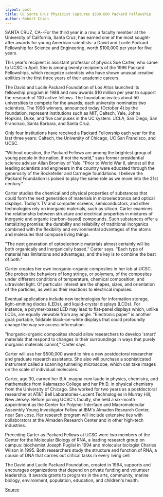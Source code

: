 ```yaml
---
layout: post
title: UC Santa Cruz Physicist Captures $500,000 Packard Fellowship
author: Robert Irion
---
```


SANTA CRUZ, CA--For the third year in a row, a faculty member at the  University of California, Santa Cruz, has earned one of the most sought- after awards for young American scientists: a David and Lucile Packard  Fellowship for Science and Engineering, worth $100,000 per year for five  years.

This year's recipient is assistant professor of physics Sue Carter, who  came to UCSC in April. She is among twenty recipients of the 1996 Packard  Fellowships, which recognize scientists who have shown unusual creative  abilities in the first three years of their academic careers.

The David and Lucile Packard Foundation of Los Altos launched its  fellowship program in 1988 and now awards $10 million per year to support  the research of 100 active fellows. The foundation invites about 50  universities to compete for the awards; each university nominates two  scientists. The 1996 winners, announced today (October 4) by the foundation,  represent institutions such as MIT, Caltech, Yale, Johns Hopkins, Duke, and  five campuses in the UC system: UCLA, San Diego, San Francisco, Santa  Barbara, and Santa Cruz.

Only four institutions have received a Packard Fellowship each year  for the last three years: Caltech, the University of Chicago, UC San  Francisco, and UCSC.

"Without question, the Packard Fellows are among the brightest group  of young people in the nation, if not the world," says former presidential  science adviser Allan Bromley of Yale. "Prior to World War II, almost all the  leading scientists and engineers in the country were educated through the  generosity of the Rockefeller and Carnegie foundations. I believe the Packard  Foundation is poised to play the same role as we move into the 21st  century."

Carter studies the chemical and physical properties of substances that  could form the next generation of materials in microelectronics and optical  displays. Today's TV and computer screens, semiconductors, and other  technologies rely on inorganic materials, such as silicon. Carter examines  the relationship between structure and electrical properties in mixtures of  inorganic and organic (carbon-based) compounds. Such substances offer a  tantalizing promise: the durability and reliability of traditional inorganics  combined with the flexibility and environmental advantages of the atoms  and molecules that compose living things.

"The next generation of optoelectronic materials almost certainly will  be both organically and inorganically based," Carter says. "Each type of  material has limitations and advantages, and the key is to combine the best  of both."

Carter creates her own inorganic-organic composites in her lab at  UCSC. She probes the behaviors of long strings, or polymers, of the  composites under different conditions of temperature, chemical  composition, and ultraviolet light. Of particular interest are the shapes,  sizes, and orientation of the particles, as well as their reactions to  electrical impulses.

Eventual applications include new technologies for information  storage, light-emitting diodes (LEDs), and liquid-crystal displays (LCDs). For  instance, a polymer-based LED may lead to flat-panel displays which, unlike  LCDs, are equally viewable from any angle. "Electronic paper" is another goal:  portable, foldable black-on-white displays that could profoundly change the  way we access information.

"Inorganic-organic composites should allow researchers to develop  'smart' materials that respond to changes in their surroundings in ways that  purely inorganic materials cannot," Carter says.

Carter will use her $500,000 award to hire a new postdoctoral  researcher and graduate research assistants. She also will purchase a  sophisticated instrument called a scanning tunneling microscope, which can  take images on the scale of individual molecules.

Carter, age 30, earned her B.A. magna cum laude in physics, chemistry,  and mathematics from Kalamazoo College and her Ph.D. in physical chemistry  from the University of Chicago. She worked for two years as a postdoctoral  researcher at AT&T Bell Laboratories-Lucent Technologies in Murray Hill,  New Jersey. Before joining UCSC's faculty, she held a six-month appointment  as the Center for Polymer Interface and Macromolecular Assembly Young  Investigator Fellow at IBM's Almaden Research Center, near San Jose. Her  research program will include extensive ties with collaborators at the  Almaden Research Center and in other high-tech industries.

Preceding Carter as Packard Fellows at UCSC were two members of the  Center for the Molecular Biology of RNA, a leading research group on campus:  biochemist Joseph Puglisi in 1994 and molecular biologist Charles Wilson in  1995\. Both researchers study the structure and function of RNA, a cousin of  DNA that carries out critical tasks in every living cell.

The David and Lucile Packard Foundation, created in 1964, supports and  encourages organizations that depend on private funding and volunteer  leadership. It awards grants to programs in the arts, community, marine  biology, environment, population, education, and children's health.

[Source](http://www1.ucsc.edu/news_events/press_releases/archive/96-97/10-96/100496-UCSC_physics_profes.html "Permalink to 100496-UCSC_physics_profes")